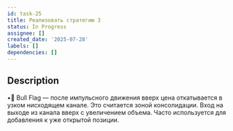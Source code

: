 ```yaml
---
id: task-25
title: Реализовать стратегию 3
status: In Progress
assignee: []
created_date: '2025-07-28'
labels: []
dependencies: []
---
```


## Description

•🚩 Bull Flag — после импульсного движения вверх цена откатывается в узком нисходящем канале. Это считается зоной консолидации. Вход на выходе из канала вверх с увеличением объема. Часто используется для добавления к уже открытой позиции.
